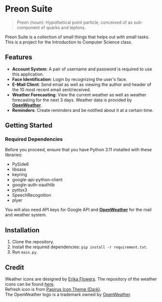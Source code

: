 # Preon Suite

> Preon *(noun)*: Hypothetical point particle, conceived of as sub-component of quarks and leptons.

Preon Suite is a collection of small things that helps out with small tasks.  
This is a project for the Introduction to Computer Science class.

## Features

- **Account System**: A pair of username and password is required to use this application.
- **Face Identification**: Login by recognizing the user's face.
- **E-Mail Client**: Send email as well as viewing the author and header of the 10 most recent email sent/received.
- **Weather Forecasting**: View the current weather as well as weather forecasting for the next 3 days. Weather data is provided by [**OpenWeather**](https://openweathermap.org/).
- **Reminders**: Create reminders and be notified about it at a certain time.

## Getting Started

### Required Dependencies

Before you proceed, ensure that you have Python 3.11 installed with these libraries:

- PySide6
- libsass
- keyring
- google-api-python-client
- google-auth-oauthlib
- pyttsx3
- SpeechRecognition
- plyer

You will also need API keys for Google API and [**OpenWeather**](https://openweathermap.org/) for the mail and weather system.

## Installation

1. Clone the repository.
2. Install the required dependencies: `pip install -r requirement.txt`.
3. Run `main.py`.

## Credit

Weather icons are designed by [Erika Flowers](https://www.helloerikaflowers.com/). The repository of the weather icons can be found [here](https://github.com/erikflowers/weather-icons).  
Refresh icon is from [Papirus Icon Theme (Dark)](https://github.com/PapirusDevelopmentTeam/papirus-icon-theme).  
The OpenWeather logo is a trademark owned by [OpenWeather](https://openweathermap.org).
